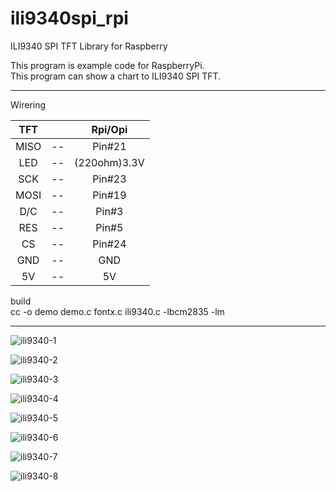 # ili9340spi_rpi
ILI9340 SPI TFT Library for Raspberry


This program is example code for RaspberryPi.   
This program can show a chart to ILI9340 SPI TFT.   

----

Wirering   

|TFT||Rpi/Opi|
|:-:|:-:|:-:|
|MISO|--|Pin#21|
|LED|--|(220ohm)3.3V|
|SCK|--|Pin#23|
|MOSI|--|Pin#19|
|D/C|--|Pin#3|
|RES|--|Pin#5|
|CS|--|Pin#24|
|GND|--|GND|
|5V|--|5V|

build   
cc -o demo demo.c fontx.c ili9340.c -lbcm2835 -lm   

----

![ili9340-1](https://cloud.githubusercontent.com/assets/6020549/25006015/3dd4f15c-2096-11e7-82db-d444ee689cb0.JPG)

![ili9340-2](https://cloud.githubusercontent.com/assets/6020549/25006026/4d36b842-2096-11e7-9030-1d7455a23a53.JPG)

![ili9340-3](https://cloud.githubusercontent.com/assets/6020549/25006042/5c2b1992-2096-11e7-9ee8-e1a4fe2b1b03.JPG)

![ili9340-4](https://cloud.githubusercontent.com/assets/6020549/25006061/6ccffa24-2096-11e7-90bf-caebc15cf942.JPG)

![ili9340-5](https://cloud.githubusercontent.com/assets/6020549/25006078/80c4b5d8-2096-11e7-8c88-650f8df1699f.JPG)

![ili9340-6](https://cloud.githubusercontent.com/assets/6020549/25006148/b546b11c-2096-11e7-83ad-7352264bae70.JPG)

![ili9340-7](https://cloud.githubusercontent.com/assets/6020549/25006105/91e96e4e-2096-11e7-917a-81ca38ad3d6b.JPG)

![ili9340-8](https://cloud.githubusercontent.com/assets/6020549/25006128/a2f493ee-2096-11e7-9d3c-246cb6da658e.JPG)

